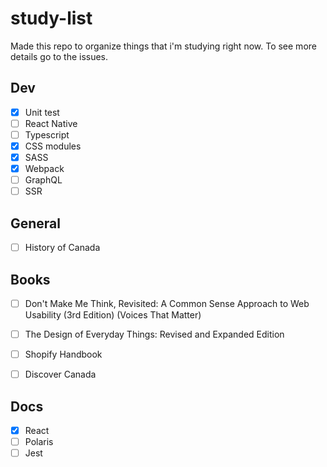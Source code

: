 # study-list
Made this repo to organize things that i'm studying right now. To see more details go to the issues.

## Dev
- [x] Unit test
- [ ] React Native
- [ ] Typescript
- [x] CSS modules 
- [x] SASS
- [x] Webpack
- [ ] GraphQL
- [ ] SSR

## General
- [ ] History of Canada


## Books
- [ ] Don't Make Me Think, Revisited: A Common Sense Approach to Web Usability (3rd Edition) (Voices That Matter)
- [ ] The Design of Everyday Things: Revised and Expanded Edition
- [ ] Shopify Handbook
- [ ] Discover Canada


## Docs
- [x] React
- [ ] Polaris
- [ ] Jest
